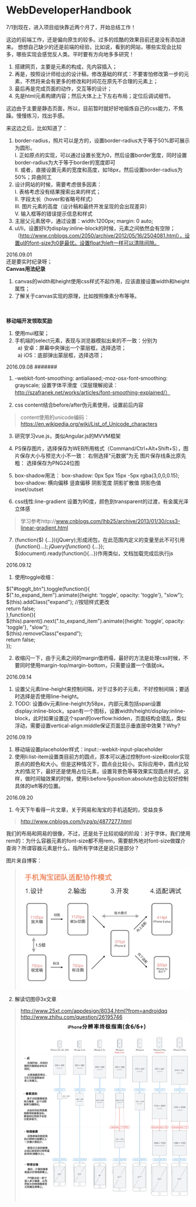 # WebDeveloperHandbook

7/1到现在，进入项目组快靠近两个月了，开始总结工作！

这边的前端工作，还是偏向原生的较多。过多的炫酷的效果目前还是没有添加进来。
想想自己缺少的还是前端的经验，比如说，看到的网站，哪些实现会比较多，哪些实现会感觉反人类。平时要有方向地多多研究！

1. 搭建网页，主要是元素的构成，先内容插入；
2. 再是，按照设计师给出的设计稿，修改基础的样式：不要害怕修改第一步的元素，不然将来会有更多的修改和时间花在原先不合理的元素上；
3. 最后再是完成页面的动作，交互等的设计；
4. 先是html元素构建内容；然后大体上上下左右布局；定位后调试细节。

这边由于主要是静态页面，所以，目前暂时就好好地锻炼自己的css能力，不焦躁。慢慢练习，找出手感。

来这边之后，比如知道了：  
1. border-radius，照片可以是方的，设置border-radius大于等于50%即可展示为圆形。  
I. 正如原点的实现，可以通过设置长宽为0，然后设置border宽度，同时设置border-radius为大于等于border的宽度即可  
II. 或者，直接设置元素的宽度和高度，如18px，然后设置border-radius为50%；异曲同工  
2. 设计网站的时候，需要考虑很多因素：  
I. 表格考虑没有结果搜索出来的样式；  
II. 字段太长（hover和省略号样式）  
III. 图片元素的高度（设计稿和最终开发呈现的会出现差异）  
V. 输入框等的错误提示信息和样式  
3. 主层父元素居中，通过设置：width:1200px; margin: 0 auto;  
4. ul/li，设置好li为display:inline-block的时候，元素之间依然会有空隙；（http://www.cnblogs.com/2050/archive/2012/05/16/2504081.html），设置ul的font-size为0是最优。设置float为left一样可以清除间隙。


2016.09.01  
还是要实时纪录呀；<br/>
<b>Canvas用法纪录</b><br/>
1. canvas的width和height使用css样式不起作用，应该直接设置width和height属性；<br/>
2. 了解关于canvas实现的原理，比如按照像素分布等等。<br/><br/><br/>


<b>移动端开发领取奖励</b><br/>
1. 使用mui框架；<br/> 
2. 手机端的select元素，表现与浏览器模拟出来的不一致：分别为<br/>
&nbsp;&nbsp;a) 安卓：屏幕中央弹出一个蒙层框，选择选项；<br/>
&nbsp;&nbsp;a) iOS：底部弹出蒙层框，选择选项；<br/>

2016.09.08
#######
1. -webkit-font-smoothing: antialiased;-moz-osx-font-smoothing: grayscale;
   设置字体平滑度（深层理解阅读：http://szafranek.net/works/articles/font-smoothing-explained/）

2. css content结合before/after伪元素使用，设置前后内容
>content使用的unicode编码：https://en.wikipedia.org/wiki/List_of_Unicode_characters

3. 研究学习vue.js，类似Angular.js的MVVM框架

4. PS保存图片，选择保存为WEB所用格式（Command/Ctrl+Alt+Shift+S），图片保存大小与预览大小不一致：
   右侧选择“元数据”为无
   图片保存线条比原先粗：
   选择保存为PNG24位图

5. box-shadow用法：
box-shadow: 0px 5px 15px -5px rgba(3,0,0,0.15);
box-shadow: 横向偏移 竖直偏移 阴影宽度 阴影扩散值 阴影色值 inset/outset

6. css线性:line-gradient
设置为90度，颜色到transparent的过渡，有金属光泽立体感
>学习参考http://www.cnblogs.com/lhb25/archive/2013/01/30/css3-linear-gradient.html

7. (function($) {…})(jQuery);形成闭包，在此范围内定义的变量至此不可引用  
$(function(){…});  
jQuery(function($) {…});  
$(document).ready(function(){…})作用类似，文档加载完成后执行js  


2016.09.12  
1. 使用toggle收缩：  

$("#togglt_btn").toggle(function(){  
	$(".to_expand_item").animate({height: 'toggle', opacity: 'toggle'}, "slow");  
	$(this).addClass("expand"); //按钮样式更改  
	return false;  
},function(){  
	$(this).parent().next(".to_expand_item").animate({height: 'toggle', opacity: 'toggle'}, "slow");  
	$(this).removeClass("expand");  
	return false;  
});    

2. 收缩闪一下，由于元素之间的margin值坍塌，最好的方法是处理css时候，不要同时使用margin-top/margin-bottom，只需要设置一个值就ok。  




2016.09.14  
1. 设置父元素line-height来控制间隔，对于过多的子元素，不好控制间隔；要适时选择是否使用line-height。  
2. TODO: 设置div元素line-height为58px，内部元素包括span设置display:inline-block，span有一个图标，设置width/height/display:inline-block，此时如果设置这个span的overflow:hidden，页面结构会错乱，类似浮动，需要设置vertical-align:middle保证页面显示垂直居中效果？Why?  




2016.09.19  
1. 移动端设置placeholder样式：input::-webkit-input-placeholder  
2. 使用li:list-item设置类目前方的圆点，原本可以通过控制font-size和color实现原点的颜色和大小。但是这种情况下，圆点会比较小。实际应用中，圆点比较大的情况下，最好还是使用占位元素，设置背景色等等效果实现圆点样式。这样，做时间轴效果的时候，使用li:before与position:absolute也会比较好控制具体的left等的位置。  




2016.09.20  
1. 今天下午看得一片文章，关于网易和淘宝的手机适配的，受益良多
>http://www.cnblogs.com/lyzg/p/4877277.html

我们的布局和网易的很像，不过，还是处于比较初级的阶段：对于字体，我们使用rem的：为什么容器元素的font-size都不用rem，需要额外地对font-size做媒介查询？所谓容器元素是什么，指所有字体还是说只是部分？

图片来自博客：  
>![image](https://github.com/monicaxun/WebDeveloperHandbook/raw/master/img/taobao-fe-ui-collaboration.png)

2. 解读切图@3x文章  
>http://www.25xt.com/appdesign/8034.html?from=androidqq  
>http://www.zhihu.com/question/26195746  
>![image](https://github.com/monicaxun/WebDeveloperHandbook/raw/master/img/iphone_ratio.jpg)
